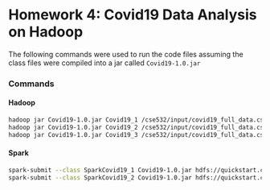 # Homework 4: Covid19 Data Analysis on Hadoop
The following commands were used to run the code files assuming the class files were compiled into a jar called 
`Covid19-1.0.jar`
### Commands
#### Hadoop
```bash
hadoop jar Covid19-1.0.jar Covid19_1 /cse532/input/covid19_full_data.csv true /cse532/output_1
hadoop jar Covid19-1.0.jar Covid19_2 /cse532/input/covid19_full_data.csv 2020-01-01 2020-03-31 /cse532/output_2
hadoop jar Covid19-1.0.jar Covid19_3 /cse532/input/covid19_full_data.csv hdfs://quickstart.cloudera:8020/cse532/cache/populations.csv /cse532/output_3
```

#### Spark
```bash
spark-submit --class SparkCovid19_1 Covid19-1.0.jar hdfs://quickstart.cloudera:8020/cse532/input/covid19_full_data.csv 2020-01-01 2020-03-31 hdfs://quickstart.cloudera:8020/cse532/output_spark_1
spark-submit --class SparkCovid19_2 Covid19-1.0.jar hdfs://quickstart.cloudera:8020/cse532/input/covid19_full_data.csv hdfs://quickstart.cloudera:8020/cse532/cache/populations.csv hdfs://quickstart.cloudera:8020/cse532/output_spark_2
```